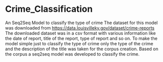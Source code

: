 # Crime_Classification
An Seq2Seq Model to classify the type of crime
The dataset for this model was downloaded from https://data.louisvilleky.gov/dataset/crime-reports
The downloaded dataset was in a csv format with various information like the date of report, title of the report, type of report and so on.
To make the model simple just to classify the type of crime only the type of the crime and the description of the title was taken for the corpus creation.
Based on the corpus a seq2seq model was developed to classify the crime.
